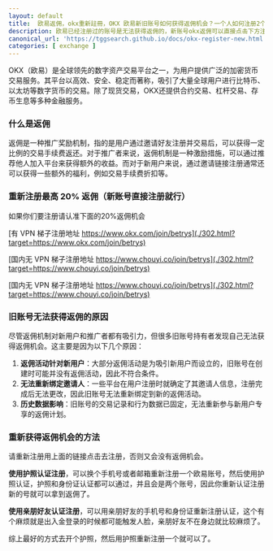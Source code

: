 ```yaml
---
layout: default
title: 	欧易返佣，okx重新註冊，OKX 欧易新旧账号如何获得返佣机会？一个人如何注册2个欧易实名账号？
description: 欧易已经注册过的账号是无法获得返佣的，新账号okx返佣可以直接点击下方注册就可拿到，旧账号那么如果真想获得 20% 返佣应该如何来操作呢？可以换一个账号来认证，也就是使用护照的方式来认证，这样会变成2个账号，也就是新的欧易实名账号，具体该如何操作呢？
canonical_url: 'https://tggsearch.github.io/docs/okx-register-new.html'
categories: [ exchange ]
---
```

OKX（欧易）是全球领先的数字资产交易平台之一，为用户提供广泛的加密货币交易服务。其平台以高效、安全、稳定而著称，吸引了大量全球用户进行比特币、以太坊等数字货币的交易。除了现货交易，OKX还提供合约交易、杠杆交易、存币生息等多种金融服务。

### 什么是返佣
返佣是一种推广奖励机制，指的是用户通过邀请好友注册并交易后，可以获得一定比例的交易手续费返还。对于推广者来说，返佣机制是一种激励措施，可以通过推荐他人加入平台来获得额外的收益。而对于新用户来说，通过邀请链接注册通常还可以获得一些额外的福利，例如交易手续费折扣等。

### 重新注册最高 20% 返佣（新账号直接注册就行）
如果你们要注册请认准下面的20%返佣机会

[有 VPN 梯子注册地址 https://www.okx.com/join/betrys](./302.html?target=https://www.okx.com/join/betrys)


[国内无 VPN 梯子注册地址 https://www.chouyi.co/join/betrys](./302.html?target=https://www.chouyi.co/join/betrys)

[国内无 VPN 梯子注册地址 https://www.chouyi.co/join/betrys](./302.html?target=https://www.chouyi.co/join/betrys)


### 旧账号无法获得返佣的原因
尽管返佣机制对新用户和推广者都有吸引力，但很多旧账号持有者发现自己无法获得返佣机会。这主要是因为以下几个原因：

1. **返佣活动针对新用户**：大部分返佣活动是为吸引新用户而设立的，旧账号在创建时可能并没有返佣活动，因此不符合条件。
2. **无法重新绑定邀请人**：一些平台在用户注册时就确定了其邀请人信息，注册完成后无法更改，因此旧账号无法重新绑定到新的返佣活动。
3. **历史数据影响**：旧账号的交易记录和行为数据已固定，无法重新参与新用户专享的返佣计划。

### 重新获得返佣机会的方法
请重新注册用上面的链接点击去注册，否则又会没有返佣机会。

**使用护照认证注册**，可以换个手机号或者邮箱重新注册一个欧易账号，然后使用护照认证，护照和身份证认证都可以通过，并且会是两个账号，因此你重新认证注册新的号就可以拿到返佣了。

**使用亲朋好友认证注册**，可以用亲朋好友的手机号和身份证重新注册认证，这个有个麻烦就是出入金登录的时候都可能触发人脸，亲朋好友不在身边就比较麻烦了。

综上最好的方式去开个护照，然后用护照重新注册一个就可以了。